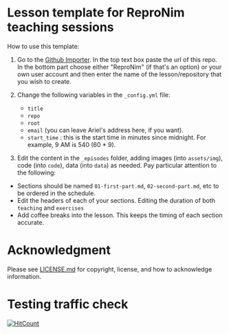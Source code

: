 # Lesson template for ReproNim teaching sessions

How to use this template:

1. Go to the <a href="http://import.github.com/new?import_url=https://github.com/ReproNim/lesson-template
" target="_blank"> Github Importer</a>. In the top text box paste the url of this repo. In the bottom part
choose either "ReproNim" (if that's an option) or your own user account and
then enter the name of the lesson/repository that you wish to create.

2. Change the following variables in the `_config.yml` file:
   - `title`
   - `repo`
   - `root`
   - `email` (you can leave Ariel's address here, if you want).
   - `start_time` : this is the start time in minutes since midnight. For
     example, 9 AM is 540 (60 * 9).

3. Edit the content in the `_episodes` folder, adding images (into
  `assets/img`), code (into `code`), data (into `data`) as needed. Pay
  particular attention to the following:

  - Sections should be named `01-first-part.md`, `02-second-part.md`, etc to be ordered in the schedule.
  - Edit the headers of each of your sections. Editing the duration of both `teaching` and `exercises`
  - Add coffee breaks into the lesson. This keeps the timing of each section
    accurate.

# Acknowledgment

Please see [LICENSE.md](LICENSE.md) for copyright, license, and how to acknowledge information.

# Testing traffic check
[![HitCount](http://hits.dwyl.io/djarecka/module-dataprocessing.svg)](http://hits.dwyl.io/djarecka/module-dataprocessing)
